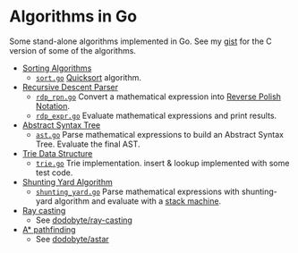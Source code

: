 # Algorithms in Go

Some stand-alone algorithms implemented in Go. See my [gist](https://gist.github.com/dodobyte) for the C version of some of the algorithms.

- [Sorting Algorithms](https://en.wikipedia.org/wiki/Sorting_algorithm)
  - [`sort.go`](sort.go) [Quicksort](https://en.wikipedia.org/wiki/Quicksort) algorithm.
- [Recursive Descent Parser](https://en.wikipedia.org/wiki/Recursive_descent_parser)
  - [`rdp_rpn.go`](rdp_rpn.go) Convert a mathematical expression into [Reverse Polish Notation](https://en.wikipedia.org/wiki/Reverse_Polish_notation).
  - [`rdp_expr.go`](rdp_expr.go) Evaluate mathematical expressions and print results.
- [Abstract Syntax Tree](https://en.wikipedia.org/wiki/Abstract_syntax_tree)
  - [`ast.go`](ast.go) Parse mathematical expressions to build an Abstract Syntax Tree. Evaluate the final AST.
- [Trie Data Structure](https://en.wikipedia.org/wiki/Trie)
  - [`trie.go`](trie.go) Trie implementation. insert & lookup implemented with some test code.
- [Shunting Yard Algorithm](https://en.wikipedia.org/wiki/Shunting-yard_algorithm)
  - [`shunting_yard.go`](shunting_yard.go) Parse mathematical expressions with shunting-yard algorithm and evaluate with a [stack machine](https://en.wikipedia.org/wiki/Stack_machine).
- [Ray casting](https://en.wikipedia.org/wiki/Ray_casting)
  - See [dodobyte/ray-casting](https://github.com/dodobyte/ray-casting)
- [A* pathfinding](https://en.wikipedia.org/wiki/A*_search_algorithm)
  - See [dodobyte/astar](https://github.com/dodobyte/astar)
